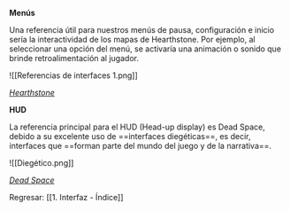 
**Menús**

Una referencia útil para nuestros menús de pausa, configuración e inicio sería la interactividad de los mapas de Hearthstone. Por ejemplo, al seleccionar una opción del menú, se activaría una animación o sonido que brinde retroalimentación al jugador.

![[Referencias de interfaces 1.png]]

*[Hearthstone](https://www.youtube.com/watch?v=TDRxNMzsnaQ&ab_channel=Veetcee)*

**HUD**

La referencia principal para el HUD (Head-up display) es Dead Space, debido a su excelente uso de ==interfaces diegéticas==, es decir, interfaces que ==forman parte del mundo del juego y de la narrativa==.

![[Diegético.png]]

*[Dead Space](https://youtu.be/K4nEI_uv6yw?si=sZXA-Ps5ontZcBFx&t=16485)*


Regresar: [[1. Interfaz - Índice]]